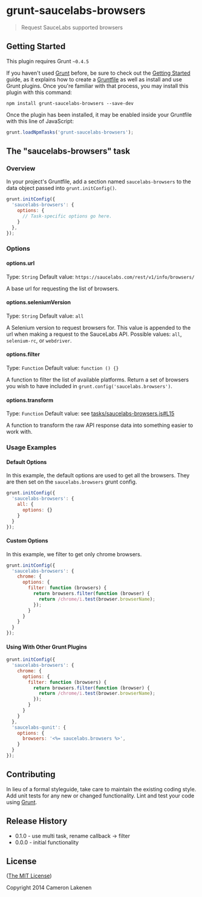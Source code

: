 # grunt-saucelabs-browsers

> Request SauceLabs supported browsers

## Getting Started
This plugin requires Grunt `~0.4.5`

If you haven't used [Grunt](http://gruntjs.com/) before, be sure to check out the [Getting Started](http://gruntjs.com/getting-started) guide, as it explains how to create a [Gruntfile](http://gruntjs.com/sample-gruntfile) as well as install and use Grunt plugins. Once you're familiar with that process, you may install this plugin with this command:

```shell
npm install grunt-saucelabs-browsers --save-dev
```

Once the plugin has been installed, it may be enabled inside your Gruntfile with this line of JavaScript:

```js
grunt.loadNpmTasks('grunt-saucelabs-browsers');
```

## The "saucelabs-browsers" task

### Overview
In your project's Gruntfile, add a section named `saucelabs-browsers` to the data object passed into `grunt.initConfig()`.

```js
grunt.initConfig({
  'saucelabs-browsers': {
    options: {
      // Task-specific options go here.
    }
  },
});
```

### Options

#### options.url
Type: `String`
Default value: `https://saucelabs.com/rest/v1/info/browsers/`

A base url for requesting the list of browsers.

#### options.seleniumVersion
Type: `String`
Default value: `all`

A Selenium version to request browsers for. This value is appended to the url when making a request to the SauceLabs API. Possible values: `all`, `selenium-rc`, or `webdriver`.

#### options.filter
Type: `Function`
Default value: `function () {}`

A function to filter the list of available platforms. Return a set of browsers you wish to have included in `grunt.config('saucelabs.browsers')`.

#### options.transform
Type: `Function`
Default value: see [tasks/saucelabs-browsers.js#L15](tasks/saucelabs-browsers.js#L15)

A function to transform the raw API response data into something easier to work with.

### Usage Examples

#### Default Options
In this example, the default options are used to get all the browsers. They are then set on the `saucelabs.browsers` grunt config.

```js
grunt.initConfig({
  'saucelabs-browsers': {
    all: {
      options: {}
    }
  }
});
```

#### Custom Options
In this example, we filter to get only chrome browsers.

```js
grunt.initConfig({
  'saucelabs-browsers': {
    chrome: {
      options: {
        filter: function (browsers) {
          return browsers.filter(function (browser) {
            return /chrome/i.test(browser.browserName);
          });
        }
      }
    }
  }
});
```

#### Using With Other Grunt Plugins

```js
grunt.initConfig({
  'saucelabs-browsers': {
    chrome: {
      options: {
        filter: function (browsers) {
          return browsers.filter(function (browser) {
            return /chrome/i.test(browser.browserName);
          });
        }
      }
    }
  },
  'saucelabs-qunit': {
    options: {
      browsers: '<%= saucelabs.browsers %>',
    }
  }
});
```

## Contributing
In lieu of a formal styleguide, take care to maintain the existing coding style. Add unit tests for any new or changed functionality. Lint and test your code using [Grunt](http://gruntjs.com/).

## Release History

- 0.1.0 - use multi task, rename callback -> filter
- 0.0.0 - initial functionality


## License

([The MIT License](LICENSE))

Copyright 2014 Cameron Lakenen
